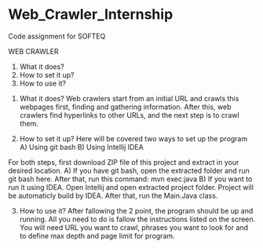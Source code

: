 # Web_Crawler_Internship
Code assignment for SOFTEQ

WEB CRAWLER 
1. What it does?
2. How to set it up?
3. How to use it?

1) What it does?
Web crawlers start from an initial URL and crawls this webpages first, finding and gathering information.
After this, web crawlers find hyperlinks to other URLs, and the next step is to crawl them.

2) How to set it up?
Here will be covered two ways to set up the program
A) Using git bash
B) Using Intellij IDEA

For both steps, first download ZIP file of this project and extract in your desired location.
A) If you have git bash, open the extracted folder and run git bash here.
After that, run this command:
mvn exec:java
B) If you want to run it using IDEA. Open Intellij and open extracted project folder.
Project will be automaticly build by IDEA. After that, run the Main.Java class.

3) How to use it?
After fallowing the 2 point, the program should be up and running. All you need to do is fallow the instructions
listed on the screen.
You will need URL you want to crawl, phrases you want to look for and to define max depth and page limit for program.
